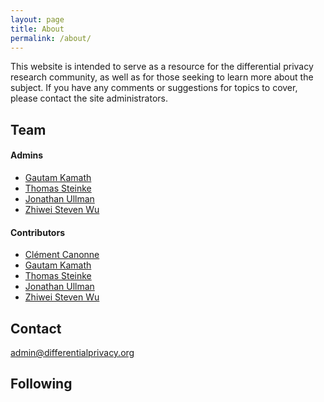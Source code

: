 ```yaml
---
layout: page
title: About
permalink: /about/
---
```


This website is intended to serve as a resource for the differential privacy research community, as well as for those seeking to learn more about the subject. If you have any comments or suggestions for topics to cover, please contact the site administrators.

## Team
#### Admins
* [Gautam Kamath](http://www.gautamkamath.com/)
* [Thomas Steinke](http://www.thomas-steinke.net/)
* [Jonathan Ullman](https://www.ccs.neu.edu/home/jullman/)
* [Zhiwei Steven Wu](https://zstevenwu.com/)

#### Contributors
* [Clément Canonne](http://www.cs.columbia.edu/~ccanonne/)
* [Gautam Kamath](http://www.gautamkamath.com/)
* [Thomas Steinke](http://www.thomas-steinke.net/)
* [Jonathan Ullman](https://www.ccs.neu.edu/home/jullman/)
* [Zhiwei Steven Wu](https://zstevenwu.com/)

## Contact

[admin@differentialprivacy.org](mailto:admin@differentialprivacy.org)

## Following

<a href="https://groups.google.com/d/forum/differential-privacy-org/join"><i class="svg-icon email"></i></a>&nbsp;&nbsp;
<a href="https://www.twitter.com/DiffPriv"><i class="svg-icon twitter"></i></a>&nbsp;&nbsp;
<a href="{{ site.baseurl }}/feed.xml"><i class="svg-icon rss"></i></a>&nbsp;&nbsp;
<a href="https://github.com/differentialprivacy/differentialprivacy"><i class="svg-icon github"></i></a> 
